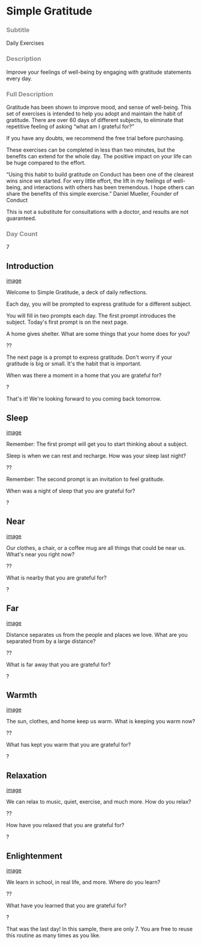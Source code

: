 # Simple Gratitude

<style>img { width: 200px; } h3 { color:#888888;}</style>

### Subtitle

Daily Exercises

### Description

Improve your feelings of well-being by engaging with gratitude statements every day.

### Full Description

Gratitude has been shown to improve mood, and sense of well-being. This set of exercises is intended to help you adopt and maintain the habit of gratitude. There are over 60 days of different subjects, to eliminate that repetitive feeling of asking “what am I grateful for?”

If you have any doubts, we recommend the free trial before purchasing.

These exercises can be completed in less than two minutes, but the benefits can extend for the whole day. The positive impact on your life can be huge compared to the effort.

“Using this habit to build gratitude on Conduct has been one of the clearest wins since we started. For very little effort, the lift in my feelings of well-being, and interactions with others has been tremendous. I hope others can share the benefits of this simple exercise.” Daniel Mueller, Founder of Conduct

This is not a substitute for consultations with a doctor, and results are not guaranteed.

### Day Count

7

## Introduction

[image](home.jpg)

Welcome to Simple Gratitude, a deck of daily reflections.

Each day, you will be prompted to express gratitude for a different subject.

You will fill in two prompts each day. The first prompt introduces the subject. Today's first prompt is on the next page.

A home gives shelter. What are some things that your home does for you?

??

The next page is a prompt to express gratitude. Don't worry if your gratitude is big or small. It's the habit that is important.

When was there a moment in a home that you are grateful for?

?

That's it! We're looking forward to you coming back tomorrow.

## Sleep

[image](sleep.jpg)

Remember: The first prompt will get you to start thinking about a subject.

Sleep is when we can rest and recharge. How was your sleep last night?

??

Remember: The second prompt is an invitation to feel gratitude.

When was a night of sleep that you are grateful for?

?

## Near

[image](near.jpg)

Our clothes, a chair, or a coffee mug are all things that could be near us. What's near you right now?

??

What is nearby that you are grateful for?

?

## Far

[image](far.jpg)

Distance separates us from the people and places we love. What are you separated from by a large distance?

??

What is far away that you are grateful for?

?

## Warmth

[image](warmth.jpg)

The sun, clothes, and home keep us warm. What is keeping you warm now?

??

What has kept you warm that you are grateful for?

?

## Relaxation

[image](relaxation.jpg)

We can relax to music, quiet, exercise, and much more. How do you relax?

??

How have you relaxed that you are grateful for?

?

## Enlightenment

[image](enlightenment.jpg)

We learn in school, in real life, and more. Where do you learn?

??

What have you learned that you are grateful for?

?

That was the last day! In this sample, there are only 7. You are free to reuse this routine as many times as you like.
